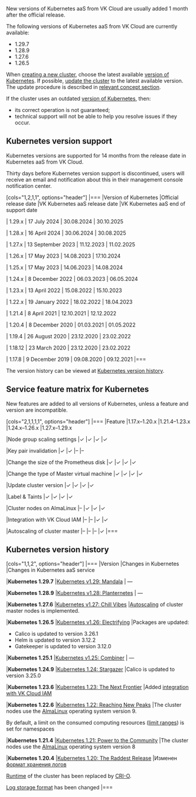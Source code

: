 New versions of Kubernetes aaS from VK Cloud are usually added 1 month after the official release.

The following versions of Kubernetes aaS from VK Cloud are currently available:

- 1.29.7
- 1.28.9
- 1.27.6
- 1.26.5

When [creating a new cluster](../../../service-management/create-cluster), choose the latest available [version of Kubernetes](#kubernetes_version_support). If possible, [update the cluster](../../../service-management/update) to the latest available version. The update procedure is described in [relevant concept section](../../update).

If the cluster uses an outdated [version of Kubernetes](#kubernetes_version_support), then:

- its correct operation is not guaranteed;
- technical support will not be able to help you resolve issues if they occur.

## Kubernetes version support <a id="k8s-versions-list"></a>

Kubernetes versions are supported for 14 months from the release date in Kubernetes aaS from VK Cloud.

Thirty days before Kubernetes version support is discontinued, users will receive an email and notification about this in their management console notification center.

[cols="1,2,1,1", options="header"]
|===
|Version of Kubernetes
|Official release date
|VK Kubernetes aaS release date
|VK Kubernetes aaS end of support date

| 1.29.x
| 17 July 2024
| 30.08.2024
| 30.10.2025

| 1.28.x
| 16 April 2024
| 30.06.2024
| 30.08.2025

| 1.27.x
| 13 September 2023
| 11.12.2023
| 11.02.2025

| 1.26.x
| 17 May 2023
| 14.08.2023
| 17.10.2024

| 1.25.x
| 17 May 2023
| 14.06.2023
| 14.08.2024

| 1.24.x
| 8 December 2022
| 06.03.2023
| 06.05.2024

| 1.23.x
| 13 April 2022
| 15.08.2022
| 15.10.2023

| 1.22.x
| 19 January 2022
| 18.02.2022
| 18.04.2023

| 1.21.4
| 8 April 2021
| 12.10.2021
| 12.12.2022

| 1.20.4
| 8 December 2020
| 01.03.2021
| 01.05.2022

| 1.19.4
| 26 August 2020
| 23.12.2020
| 23.02.2022

| 1.18.12
| 23 March 2020
| 23.12.2020
| 23.02.2022

| 1.17.8
| 9 December 2019
| 09.08.2020
| 09.12.2021
|===

The version history can be viewed at [Kubernetes version history](../version-changelog).

## Service feature matrix for Kubernetes <a id="k8s-features-list"></a>

New features are added to all versions of Kubernetes, unless a feature and version are incompatible.

[cols="2,1,1,1,1", options="header"]
|===
|Feature
|1.17.x–1.20.x
|1.21.4–1.23.х
|1.24.x–1.26.х
|1.27.x–1.29.х

|Node group scaling settings
|✓
|✓
|✓
|✓

|Key pair invalidation
|✓
|✓
|–
|–

|Change the size of the Prometheus disk
|✓
|✓
|✓
|✓

|Change the type of Master virtual machine
|✓
|✓
|✓
|✓

|Update cluster version
|✓
|✓
|✓
|✓

|Label & Taints
|✓
|✓
|✓
|✓

|Cluster nodes on AlmaLinux
|–
|✓
|✓
|✓

|Integration with VK Cloud IAM
|–
|–
|✓
|✓

|Autoscaling of cluster master
|–
|–
|–
|✓
|===

## Kubernetes version history

[cols="1,1,2", options="header"]
|===
|Version
|Changes in Kubernetes
|Changes in Kubernetes aaS service

|**Kubernetes 1.29.7**
|[Kubernetes v1.29: Mandala](https://kubernetes.io/blog/2023/12/13/kubernetes-v1-29-release/)
| —

|**Kubernetes 1.28.9**
|[Kubernetes v1.28: Planternetes](https://kubernetes.io/blog/2023/08/15/kubernetes-v1-28-release/)
| —

|**Kubernetes 1.27.6**
|[Kubernetes v1.27: Chill Vibes](https://kubernetes.io/blog/2023/04/11/kubernetes-v1-27-release/)
|[Autoscaling](/en/kubernetes/k8s/concepts/scale#autoscaling) of cluster master nodes is implemented.

|**Kubernetes 1.26.5**
|[Kubernetes v1.26: Electrifying](https://kubernetes.io/blog/2022/12/09/kubernetes-v1-26-release/)
|Packages are updated:

- Calico is updated to version 3.26.1
- Helm is updated to version 3.12.2
- Gatekeeper is updated to version 3.12.0

|**Kubernetes 1.25.1**
|[Kubernetes v1.25: Combiner](https://kubernetes.io/blog/2022/08/23/kubernetes-v1-25-release/)
| —

|**Kubernetes 1.24.9**
|[Kubernetes 1.24: Stargazer](https://kubernetes.io/blog/2022/05/03/kubernetes-1-24-release-announcement/)
|Calico is updated to version 3.25.0

|**Kubernetes 1.23.6**
|[Kubernetes 1.23: The Next Frontier](https://kubernetes.io/blog/2021/12/07/kubernetes-1-23-release-announcement/)
|Added [integration with VK Cloud IAM](/en/kubernetes/k8s/concepts/access-management)

|**Kubernetes 1.22.6**
|[Kubernetes 1.22: Reaching New Peaks](https://kubernetes.io/blog/2021/08/04/kubernetes-1-22-release-announcement/)
|The cluster nodes use the [AlmaLinux](https://wiki.almalinux.org) operating system version 9.

By default, a limit on the consumed computing resources ([limit ranges](https://kubernetes.io/docs/concepts/policy/limit-range/)) is set for namespaces

|**Kubernetes 1.21.4**
|[Kubernetes 1.21: Power to the Community](https://kubernetes.io/blog/2021/04/08/kubernetes-1-21-release-announcement/)
|The cluster nodes use the [AlmaLinux](https://wiki.almalinux.org) operating system version 8

|**Kubernetes 1.20.4**
|[Kubernetes 1.20: The Raddest Release](https://kubernetes.io/blog/2020/12/08/kubernetes-1-20-release-announcement/)
|Изменен [формат хранения логов](/en/cases/cases-logs/case-fluent-bit)

[Runtime](https://kubernetes.io/docs/setup/production-environment/container-runtimes/) of the cluster has been replaced by [CRI-O](https://cri-o.io/).

[Log storage format](/en/cases/cases-logs/case-fluent-bit) has been changed
|===
